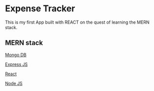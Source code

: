 # Expense Tracker

This is my first App built with REACT on the quest of learning the MERN stack.

## MERN stack

[Mongo DB](https://https://www.mongodb.com/ "Mongo DB's Homepage")

[Express JS](https://expressjs.com/ "Express JS's Homepage")

[React](https://react.dev/ "React's Homepage")

[Node JS](https://nodejs.org/ "Mongo DB's Homepage")
